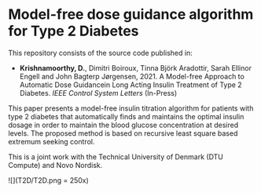 # Model-free dose guidance algorithm for Type 2 Diabetes

This repository consists of the source code published in:
* **Krishnamoorthy, D.**, Dimitri Boiroux, Tinna Björk Aradottir, Sarah Ellinor Engell and John Bagterp Jørgensen, 2021. A Model-free Approach to Automatic Dose Guidancein Long Acting Insulin Treatment of Type 2 Diabetes. _IEEE Control System Letters_ (In-Press)

This paper presents a model-free insulin titration algorithm for patients with type 2 diabetes that automatically finds and maintains the optimal insulin dosage in order to maintain the blood glucose concentration at desired levels. The proposed method is based on recursive least square based extremum seeking control.

This is a joint work with the Technical University of Denmark (DTU Compute) and Novo Nordisk. 

![](T2D/T2D.png = 250x)

